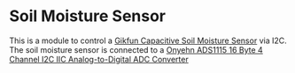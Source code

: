 # Soil Moisture Sensor

This is a module to control a [Gikfun Capacitive Soil Moisture Sensor](https://www.amazon.com/gp/product/B07H3P1NRM/ref=ppx_yo_dt_b_search_asin_title?ie=UTF8&psc=1) via I2C. The soil moisture sensor is connected to a [Onyehn ADS1115 16 Byte 4 Channel I2C IIC Analog-to-Digital ADC Converter](https://www.amazon.com/gp/product/B07L3Q7N7T/ref=ppx_yo_dt_b_search_asin_title?ie=UTF8&psc=1)
